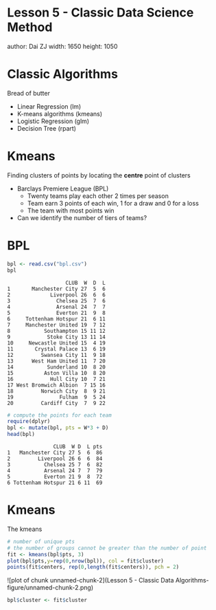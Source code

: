 Lesson 5 - Classic Data Science Method
========================================================
author: Dai ZJ
width: 1650
height: 1050


Classic Algorithms
========================================================
Bread of butter
- Linear Regression (lm)
- K-means algorithms (kmeans)
- Logistic Regression (glm)
- Decision Tree (rpart)

Kmeans
========================================================
Finding clusters of points by locating the **centre** point of clusters
- Barclays Premiere League (BPL)
  - Twenty teams play each other 2 times per season
  - Team earn 3 points of each win, 1 for a draw and 0 for a loss
  - The team with most points win
- Can we identify the number of tiers of teams?

BPL
========================================================

```r
bpl <- read.csv("bpl.csv")
bpl
```

```
                   CLUB  W  D  L
1       Manchester City 27  5  6
2             Liverpool 26  6  6
3               Chelsea 25  7  6
4               Arsenal 24  7  7
5               Everton 21  9  8
6     Tottenham Hotspur 21  6 11
7     Manchester United 19  7 12
8           Southampton 15 11 12
9            Stoke City 13 11 14
10     Newcastle United 15  4 19
11       Crystal Palace 13  6 19
12         Swansea City 11  9 18
13      West Ham United 11  7 20
14           Sunderland 10  8 20
15          Aston Villa 10  8 20
16            Hull City 10  7 21
17 West Bromwich Albion  7 15 16
18         Norwich City  8  9 21
19               Fulham  9  5 24
20         Cardiff City  7  9 22
```

```r
# compute the points for each team
require(dplyr)
bpl <- mutate(bpl, pts = W*3 + D)
head(bpl)
```

```
               CLUB  W D  L pts
1   Manchester City 27 5  6  86
2         Liverpool 26 6  6  84
3           Chelsea 25 7  6  82
4           Arsenal 24 7  7  79
5           Everton 21 9  8  72
6 Tottenham Hotspur 21 6 11  69
```

Kmeans
========================================================
The kmeans

```r
# number of unique pts
# the number of groups cannot be greater than the number of point
fit <- kmeans(bpl$pts, 3)
plot(bpl$pts,y=rep(0,nrow(bpl)), col = fit$cluster)
points(fit$centers, rep(0,length(fit$centers)), pch = 2)
```

![plot of chunk unnamed-chunk-2](Lesson 5 - Classic Data Algorithms-figure/unnamed-chunk-2.png) 

```r
bpl$cluster <- fit$cluster
```
